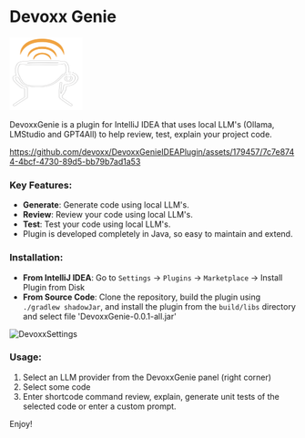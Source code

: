 # Devoxx Genie 

<img height="128" src="src/main/resources/META-INF/pluginIcon.svg" width="128"/>

DevoxxGenie is a plugin for IntelliJ IDEA that uses local LLM's (Ollama, LMStudio and GPT4All) to help review, test, explain your project code.

https://github.com/devoxx/DevoxxGenieIDEAPlugin/assets/179457/7c7e8744-4bcf-4730-89d5-bb79b7ad1a53


### Key Features:

- **Generate**: Generate code using local LLM's.
- **Review**: Review your code using local LLM's.
- **Test**: Test your code using local LLM's.
- Plugin is developed completely in Java, so easy to maintain and extend.
 
### Installation:

- **From IntelliJ IDEA**: Go to `Settings` -> `Plugins` -> `Marketplace` -> Install Plugin from Disk
- **From Source Code**: Clone the repository, build the plugin using `./gradlew shadowJar`, and install the plugin from the `build/libs` directory and select file 'DevoxxGenie-0.0.1-all.jar'

<img width="1194" alt="DevoxxSettings" src="https://github.com/devoxx/DevoxxGenieIDEAPlugin/assets/179457/3f79f716-1647-49be-a155-8563ba340629">

### Usage:
1) Select an LLM provider from the DevoxxGenie panel (right corner)
2) Select some code 
4) Enter shortcode command review, explain, generate unit tests of the selected code or enter a custom prompt.

Enjoy! 
